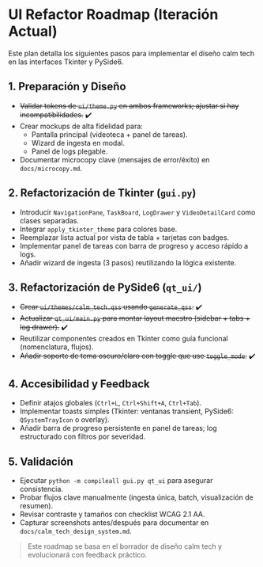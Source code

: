 
# UI Refactor Roadmap (Iteración Actual)

Este plan detalla los siguientes pasos para implementar el diseño calm tech en las interfaces Tkinter y PySide6.

## 1. Preparación y Diseño

- ~~Validar tokens de `ui/theme.py` en ambos frameworks; ajustar si hay incompatibilidades.~~ ✔️
- Crear mockups de alta fidelidad para:
  - Pantalla principal (videoteca + panel de tareas).
  - Wizard de ingesta en modal.
  - Panel de logs plegable.
- Documentar microcopy clave (mensajes de error/éxito) en `docs/microcopy.md`.

## 2. Refactorización de Tkinter (`gui.py`)

- Introducir `NavigationPane`, `TaskBoard`, `LogDrawer` y `VideoDetailCard` como clases separadas.
- Integrar `apply_tkinter_theme` para colores base.
- Reemplazar lista actual por vista de tabla + tarjetas con badges.
- Implementar panel de tareas con barra de progreso y acceso rápido a logs.
- Añadir wizard de ingesta (3 pasos) reutilizando la lógica existente.

## 3. Refactorización de PySide6 (`qt_ui/`)

- ~~Crear `ui/themes/calm_tech.qss` usando `generate_qss`.~~ ✔️
- ~~Actualizar `qt_ui/main.py` para montar layout maestro (sidebar + tabs + log drawer).~~ ✔️
- Reutilizar componentes creados en Tkinter como guía funcional (nomenclatura, flujos).
- ~~Añadir soporte de tema oscuro/claro con toggle que use `toggle_mode`.~~ ✔️

## 4. Accesibilidad y Feedback

- Definir atajos globales (`Ctrl+L`, `Ctrl+Shift+A`, `Ctrl+Tab`).
- Implementar toasts simples (Tkinter: ventanas transient, PySide6: `QSystemTrayIcon` o overlay).
- Añadir barra de progreso persistente en panel de tareas; log estructurado con filtros por severidad.

## 5. Validación

- Ejecutar `python -m compileall gui.py qt_ui` para asegurar consistencia.
- Probar flujos clave manualmente (ingesta única, batch, visualización de resumen).
- Revisar contraste y tamaños con checklist WCAG 2.1 AA.
- Capturar screenshots antes/después para documentar en `docs/calm_tech_design_system.md`.

> Este roadmap se basa en el borrador de diseño calm tech y evolucionará con feedback práctico.
